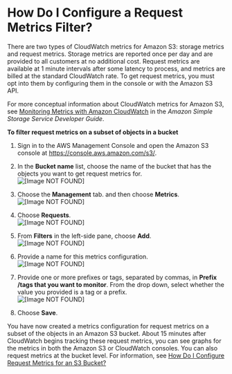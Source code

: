 # How Do I Configure a Request Metrics Filter?<a name="configure-metrics-filter"></a>

There are two types of CloudWatch metrics for Amazon S3: storage metrics and request metrics\. Storage metrics are reported once per day and are provided to all customers at no additional cost\. Request metrics are available at 1 minute intervals after some latency to process, and metrics are billed at the standard CloudWatch rate\. To get request metrics, you must opt into them by configuring them in the console or with the Amazon S3 API\.

For more conceptual information about CloudWatch metrics for Amazon S3, see [Monitoring Metrics with Amazon CloudWatch](https://docs.aws.amazon.com/AmazonS3/latest/dev/cloudwatch-monitoring.html) in the *Amazon Simple Storage Service Developer Guide*\.

**To filter request metrics on a subset of objects in a bucket**

1. Sign in to the AWS Management Console and open the Amazon S3 console at [https://console\.aws\.amazon\.com/s3/](https://console.aws.amazon.com/s3/)\.

1. In the **Bucket name** list, choose the name of the bucket that has the objects you want to get request metrics for\.  
![\[Image NOT FOUND\]](http://docs.aws.amazon.com/AmazonS3/latest/user-guide/images/choose-bucket-name.png)

1. Choose the **Management** tab\. and then choose **Metrics**\.  
![\[Image NOT FOUND\]](http://docs.aws.amazon.com/AmazonS3/latest/user-guide/images/choose-management-tab-metrics.png)

1. Choose **Requests**\.  
![\[Image NOT FOUND\]](http://docs.aws.amazon.com/AmazonS3/latest/user-guide/images/choose-requests.png)

1. From **Filters** in the left\-side pane, choose **Add**\.  
![\[Image NOT FOUND\]](http://docs.aws.amazon.com/AmazonS3/latest/user-guide/images/choose-filter-add.png)

1. Provide a name for this metrics configuration\.  
![\[Image NOT FOUND\]](http://docs.aws.amazon.com/AmazonS3/latest/user-guide/images/choose-filter-name.png)

1. Provide one or more prefixes or tags, separated by commas, in **Prefix /tags that you want to monitor**\. From the drop down, select whether the value you provided is a tag or a prefix\.  
![\[Image NOT FOUND\]](http://docs.aws.amazon.com/AmazonS3/latest/user-guide/images/choose-filter-prefixtag.png)

1. Choose **Save**\.

You have now created a metrics configuration for request metrics on a subset of the objects in an Amazon S3 bucket\. About 15 minutes after CloudWatch begins tracking these request metrics, you can see graphs for the metrics in both the Amazon S3 or CloudWatch consoles\. You can also request metrics at the bucket level\. For information, see [How Do I Configure Request Metrics for an S3 Bucket?](configure-metrics.md)
